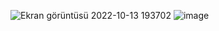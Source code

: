 ![Ekran görüntüsü 2022-10-13 193702](https://user-images.githubusercontent.com/77582858/195654921-9962fc5a-0f0e-4b1d-8c5e-1fed1779a5e3.png)
![image](https://user-images.githubusercontent.com/77582858/195654975-5fabaeea-6ea3-4fb0-8635-1f2aa6852f96.png)
  